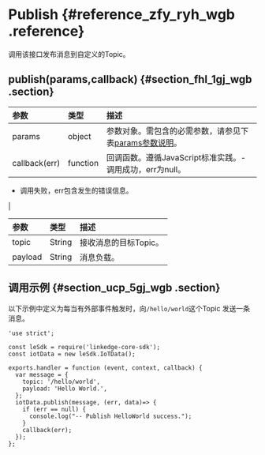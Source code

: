 # Publish {#reference_zfy_ryh_wgb .reference}

调用该接口发布消息到自定义的Topic。

## publish\(params,callback\) {#section_fhl_1gj_wgb .section}

|参数|类型|描述|
|:-|:-|:-|
|params|object|参数对象。需包含的必需参数，请参见下表[params参数说明](#)。|
|callback\(err\)|function|回调函数。遵循JavaScript标准实践。-   调用成功，err为null。
-   调用失败，err包含发生的错误信息。

|

|参数|类型|描述|
|:-|:-|:-|
|topic|String|接收消息的目标Topic。|
|payload|String|消息负载。|

## 调用示例 {#section_ucp_5gj_wgb .section}

以下示例中定义为每当有外部事件触发时，向`/hello/world`这个Topic 发送一条消息。

```
'use strict';

const leSdk = require('linkedge-core-sdk');
const iotData = new leSdk.IoTData();

exports.handler = function (event, context, callback) {
  var message = {
    topic: '/hello/world',
    payload: 'Hello World.',
  };
  iotData.publish(message, (err, data)=> {
    if (err == null) {
      console.log("-- Publish HelloWorld success.");
    }
    callback(err);
  });
};
```

